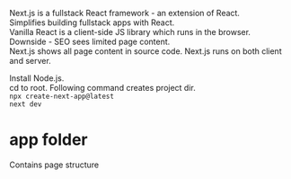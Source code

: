 Next.js is a fullstack React framework - an extension of React.  
Simplifies building fullstack apps with React.  
Vanilla React is a client-side JS library which runs in the browser.  
Downside - SEO sees limited page content.  
Next.js shows all page content in source code.
Next.js runs on both client and server.  

Install Node.js.  
cd to root. Following command creates project dir.  
`npx create-next-app@latest`  
`next dev`

# app folder
Contains page structure
